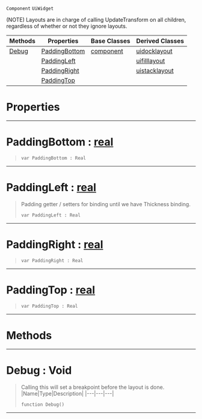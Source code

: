  `Component` `UiWidget`



(NOTE) Layouts are in charge of calling UpdateTransform on all children, regardless of whether or not they ignore layouts.

|Methods|Properties|Base Classes|Derived Classes|
|---|---|---|---|
|[ Debug](https://github.com/zeroengineteam/ZeroDocs/blob/master/code_reference/class_reference/uilayout.markdown#debug-void)|[ PaddingBottom](https://github.com/zeroengineteam/ZeroDocs/blob/master/code_reference/class_reference/uilayout.markdown#paddingbottom-zero-engin)|[component](https://github.com/zeroengineteam/ZeroDocs/blob/master/code_reference/class_reference/component.markdown)|[uidocklayout](https://github.com/zeroengineteam/ZeroDocs/blob/master/code_reference/class_reference/uidocklayout.markdown)|
| |[ PaddingLeft](https://github.com/zeroengineteam/ZeroDocs/blob/master/code_reference/class_reference/uilayout.markdown#paddingleft-zero-engine)| |[uifilllayout](https://github.com/zeroengineteam/ZeroDocs/blob/master/code_reference/class_reference/uifilllayout.markdown)|
| |[ PaddingRight](https://github.com/zeroengineteam/ZeroDocs/blob/master/code_reference/class_reference/uilayout.markdown#paddingright-zero-engine)| |[uistacklayout](https://github.com/zeroengineteam/ZeroDocs/blob/master/code_reference/class_reference/uistacklayout.markdown)|
| |[ PaddingTop](https://github.com/zeroengineteam/ZeroDocs/blob/master/code_reference/class_reference/uilayout.markdown#paddingtop-zero-engine-d)| | |


 #  Properties


---  
 #  PaddingBottom : [real](https://github.com/zeroengineteam/ZeroDocs/blob/master/code_reference/zilch_base_types/real.markdown)

> 
> ``` lang=cpp, name=Zilch
> var PaddingBottom : Real


---  
 #  PaddingLeft : [real](https://github.com/zeroengineteam/ZeroDocs/blob/master/code_reference/zilch_base_types/real.markdown)

> Padding getter / setters for binding until we have Thickness binding.
> ``` lang=cpp, name=Zilch
> var PaddingLeft : Real


---  
 #  PaddingRight : [real](https://github.com/zeroengineteam/ZeroDocs/blob/master/code_reference/zilch_base_types/real.markdown)

> 
> ``` lang=cpp, name=Zilch
> var PaddingRight : Real


---  
 #  PaddingTop : [real](https://github.com/zeroengineteam/ZeroDocs/blob/master/code_reference/zilch_base_types/real.markdown)

> 
> ``` lang=cpp, name=Zilch
> var PaddingTop : Real


---  
 #  Methods


---  
 #  Debug : Void

> Calling this will set a breakpoint before the layout is done.
> |Name|Type|Description|
> |---|---|---|
> ``` lang=cpp, name=Zilch
> function Debug()
> ``` 


---  
 

 